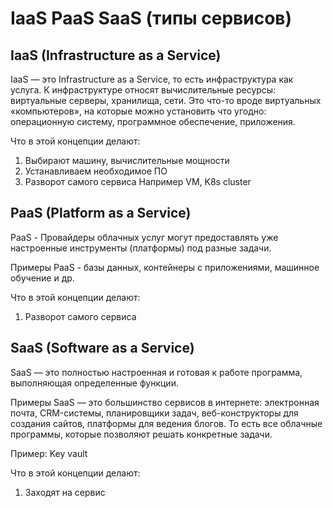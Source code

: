# IaaS PaaS SaaS (типы сервисов)

## IaaS (Infrastructure as a Service)

IaaS — это Infrastructure as a Service, то есть инфраструктура как услуга. К инфраструктуре относят вычислительные ресурсы: виртуальные серверы, хранилища, сети. Это что-то вроде виртуальных «компьютеров», на которые можно установить что угодно: операционную систему, программное обеспечение, приложения.

Что в этой концепции делают:
1. Выбирают машину, вычислительные мощности
2. Устанавливаем необходимое ПО
3. Разворот самого сервиса
Например VM, K8s cluster

## PaaS (Platform as a Service)

PaaS - Провайдеры облачных услуг могут предоставлять уже настроенные инструменты (платформы) под разные задачи. 

Примеры PaaS - базы данных, контейнеры с приложениями, машинное обучение и др.

Что в этой концепции делают:
1. Разворот самого сервиса

## SaaS (Software as a Service)

SaaS — это полностью настроенная и готовая к работе программа, выполняющая определенные функции. 

Примеры SaaS — это большинство сервисов в интернете: электронная почта, CRM-системы, планировщики задач, веб-конструкторы для создания сайтов, платформы для ведения блогов. То есть все облачные программы, которые позволяют решать конкретные задачи.

Пример: Key vault

Что в этой концепции делают:
1. Заходят на сервис

